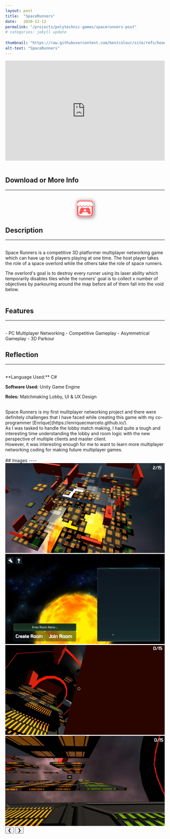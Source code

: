 ```yaml
---
layout: post
title:  "SpaceRunners"
date:   2020-12-12
permalink: "/projects/polytechnic-games/spacerunners-post"
# categories: jekyll update

thumbnail: "https://raw.githubusercontent.com/bestcolour/site/refs/heads/master/assets/image/SpaceRunners/GodView.jpg"
alt-text: "SpaceRunners"
---
```




<iframe width="100%" height="315" src="https://www.youtube.com/embed/Ww3tBJiOSO4?si=jd0xIvWqCbub_EJQ" title="YouTube video player" frameborder="0" allow="accelerometer; autoplay; clipboard-write; encrypted-media; gyroscope; picture-in-picture; web-share" referrerpolicy="strict-origin-when-cross-origin" allowfullscreen></iframe>

<br>
<br>

<!-- Itchio button -->
## Download or More Info
***
<br>
<a href="https://keshlee.itch.io/spacerunners" target="_blank">
<img src="https://raw.githubusercontent.com/bestcolour/site/refs/heads/master/assets/image/Images/Logos/ItchiLogo.png" 
         alt="github icon" 
         style="width: 50px; height: auto; border: 2px solid #FFC0CB; border-radius: 10px; box-shadow: 2px 2px 12px rgba(0, 0, 0, 0.5); margin: 0 auto; display: block;">
</a>

## Description
***
<br>
Space Runners is a competitive 3D platformer multiplayer networking game which can have up to 6 players playing at one time. The host player takes the role of a space overlord while the others take the role of space runners.

<br>

The overlord's goal is to destroy every runner using its laser ability which temporarily disables tiles while the runners' goal is to collect x number of objectives by parkouring around the map before all of them fall into the void below.
<br>
<br>




## Features
----
<br>
- PC Multiplayer Networking
- Competitive Gameplay
- Asymmetrical Gameplay
- 3D Parkour

<br>

## Reflection
----
<br>
**Language Used:**
C#

**Software Used:**
Unity Game Engine

**Roles:**
Matchmaking Lobby, UI & UX Design

<br>
Space Runners is my first multiplayer networking project and there were definitely challenges that I have faced while creating this game with my co-programmer [Enrique](https://enriquecmarcelo.github.io/).



<br>
As I was tasked to handle the lobby match making, I had quite a tough and interesting time understanding the lobby and room logic with the new perspective of multiple clients and master client.


<br>
However, it was interesting enough for me to want to learn more multiplayer networking coding for making future multiplayer games.


<br>
<br>
## Images
----
<br>


<div class="carousel">
    <div class="carousel-container">
        <div class="carousel-container-slide">
<img  src="https://raw.githubusercontent.com/bestcolour/site/refs/heads/master/assets/image/SpaceRunners/GodView.jpg"/>
        </div>
        <div class="carousel-container-slide">
<img  src="https://raw.githubusercontent.com/bestcolour/site/refs/heads/master/assets/image/SpaceRunners/Lobby.jpg"/>
        </div>
        <div class="carousel-container-slide">
<img  src="https://raw.githubusercontent.com/bestcolour/site/refs/heads/master/assets/image/SpaceRunners/Runnerview.jpg"/>
        </div>
        <div class="carousel-container-slide">
<img  src="https://raw.githubusercontent.com/bestcolour/site/refs/heads/master/assets/image/SpaceRunners/Runnerview2.jpg"/>
        </div>
    </div>
    <button class="carousel-prev carousel-button" onclick="moveSlide(-1)">&#10094;</button>
    <button class="carousel-next carousel-button" onclick="moveSlide(1)">&#10095;</button>
</div>